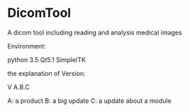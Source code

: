 # DicomTool
A dicom tool including reading and analysis medical images

Environment:

python 3.5
Qt5.1
SimpleITK

the explanation of Version:

V A.B.C

A: a product
B: a big update
C: a update about a module
